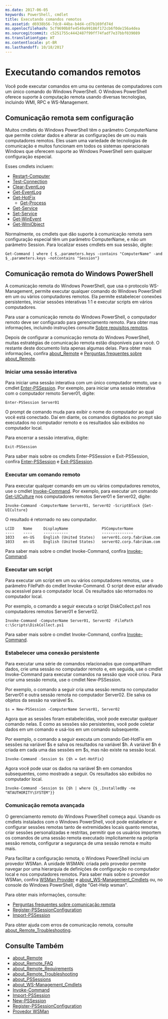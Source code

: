 ```yaml
---
ms.date: 2017-06-05
keywords: PowerShell, cmdlet
title: Executando comandos remotos
ms.assetid: d6938b56-7dc8-44ba-b4d4-cd7b169fd74d
ms.openlocfilehash: 5cf9690b8fe4549a99186f172cb6f0de156a4dea
ms.sourcegitcommit: c5251755c4442487f99ff74fadf7e37bbf039089
ms.translationtype: HT
ms.contentlocale: pt-BR
ms.lasthandoff: 10/18/2017
---
```

# <a name="running-remote-commands"></a>Executando comandos remotos
Você pode executar comandos em uma ou centenas de computadores com um único comando do Windows PowerShell. O Windows PowerShell oferece suporte à computação remota usando diversas tecnologias, incluindo WMI, RPC e WS-Management.

## <a name="remoting-without-configuration"></a>Comunicação remota sem configuração
Muitos cmdlets do Windows PowerShell têm o parâmetro ComputerName que permite coletar dados e alterar as configurações de um ou mais computadores remotos. Eles usam uma variedade de tecnologias de comunicação e muitos funcionam em todos os sistemas operacionais Windows que oferecem suporte ao Windows PowerShell sem qualquer configuração especial.

Esses cmdlets incluem:
* [Restart-Computer](https://go.microsoft.com/fwlink/?LinkId=821625)
* [Test-Connection](https://go.microsoft.com/fwlink/?LinkId=821646)
* [Clear-EventLog](https://go.microsoft.com/fwlink/?LinkId=821568)
* [Get-EventLog](https://go.microsoft.com/fwlink/?LinkId=821585)
* [Get-HotFix](https://go.microsoft.com/fwlink/?LinkId=821586)
  - [Get-Process](https://go.microsoft.com/fwlink/?linkid=821590)
* [Get-Service](https://go.microsoft.com/fwlink/?LinkId=821593)
* [Set-Service](https://go.microsoft.com/fwlink/?LinkId=821633)
* [Get-WinEvent](https://go.microsoft.com/fwlink/?linkid=821529)
* [Get-WmiObject](https://go.microsoft.com/fwlink/?LinkId=821595)

Normalmente, os cmdlets que dão suporte à comunicação remota sem configuração especial têm um parâmetro ComputerName, e não um parâmetro Session. Para localizar esses cmdlets em sua sessão, digite:

```
Get-Command | where { $_.parameters.keys -contains "ComputerName" -and $_.parameters.keys -notcontains "Session"}
```

## <a name="windows-powershell-remoting"></a>Comunicação remota do Windows PowerShell
A comunicação remota do Windows PowerShell, que usa o protocolo WS-Management, permite executar qualquer comando do Windows PowerShell em um ou vários computadores remotos. Ela permite estabelecer conexões persistentes, iniciar sessões interativas 1:1 e executar scripts em vários computadores.

Para usar a comunicação remota do Windows PowerShell, o computador remoto deve ser configurado para gerenciamento remoto. Para obter mas informações, incluindo instruções consulte [Sobre requisitos remotos](https://technet.microsoft.com/en-us/library/dd315349.aspx).

Depois de configurar a comunicação remota do Windows PowerShell, muitas estratégias de comunicação remota estão disponíveis para você. O restante deste documento lista apenas algumas delas. Para obter mais informações, confira [about_Remote](https://technet.microsoft.com/en-us/library/dd347744.aspx) e [Perguntas frequentes sobre about_Remote](https://technet.microsoft.com/en-us/library/dd347744.aspx).

### <a name="start-an-interactive-session"></a>Iniciar uma sessão interativa
Para iniciar uma sessão interativa com um único computador remoto, use o cmdlet [Enter-PSSession](https://go.microsoft.com/fwlink/?LinkId=821477).
Por exemplo, para iniciar uma sessão interativa com o computador remoto Server01, digite:

```
Enter-PSSession Server01
```

O prompt de comando muda para exibir o nome do computador ao qual você está conectado. Daí em diante, os comandos digitados no prompt são executados no computador remoto e os resultados são exibidos no computador local.

Para encerrar a sessão interativa, digite:

```
Exit-PSSession
```

Para saber mais sobre os cmdlets Enter-PSSession e Exit-PSSession, confira [Enter-PSSession](https://go.microsoft.com/fwlink/?LinkId=821477) e [Exit-PSSession](https://go.microsoft.com/fwlink/?LinkID=821478).

### <a name="run-a-remote-command"></a>Executar um comando remoto
Para executar qualquer comando em um ou vários computadores remotos, use o cmdlet [Invoke-Command](https://go.microsoft.com/fwlink/?LinkId=821493).
Por exemplo, para executar um comando [Get-UICulture](https://go.microsoft.com/fwlink/?LinkId=821806) nos computadores remotos Server01 e Server02, digite:

```
Invoke-Command -ComputerName Server01, Server02 -ScriptBlock {Get-UICulture}
```

O resultado é retornado no seu computador.

```
LCID    Name     DisplayName               PSComputerName
----    ----     -----------               --------------
1033    en-US    English (United States)   server01.corp.fabrikam.com
1033    en-US    English (United States)   server02.corp.fabrikam.com
```
Para saber mais sobre o cmdlet Invoke-Command, confira [Invoke-Command](https://go.microsoft.com/fwlink/?LinkId=821493).

### <a name="run-a-script"></a>Executar um script
Para executar um script em um ou vários computadores remotos, use o parâmetro FilePath do cmdlet Invoke-Command. O script deve estar ativado ou acessível para o computador local. Os resultados são retornados no computador local.

Por exemplo, o comando a seguir executa o script DiskCollect.ps1 nos computadores remotos Server01 e Server02.

```
Invoke-Command -ComputerName Server01, Server02 -FilePath c:\Scripts\DiskCollect.ps1
```

Para saber mais sobre o cmdlet Invoke-Command, confira [Invoke-Command](https://go.microsoft.com/fwlink/?LinkId=821493).

### <a name="establish-a-persistent-connection"></a>Estabelecer uma conexão persistente
Para executar uma série de comandos relacionados que compartilham dados, crie uma sessão no computador remoto e, em seguida, use o cmdlet Invoke-Command para executar comandos na sessão que você criou. Para criar uma sessão remota, use o cmdlet New-PSSession.

Por exemplo, o comando a seguir cria uma sessão remota no computador Server01 e outra sessão remota no computador Server02. Ele salva os objetos da sessão na variável $s.

```
$s = New-PSSession -ComputerName Server01, Server02
```

Agora que as sessões foram estabelecidas, você pode executar qualquer comando nelas. E como as sessões são persistentes, você pode coletar dados em um comando e usá-los em um comando subsequente.

Por exemplo, o comando a seguir executa um comando Get-HotFix em sessões na variável $s e salva os resultados na variável $h. A variável $h é criada em cada uma das sessões em $s, mas não existe na sessão local.

```
Invoke-Command -Session $s {$h = Get-HotFix}
```

Agora você pode usar os dados na variável $h em comandos subsequentes, como mostrado a seguir. Os resultados são exibidos no computador local.

```
Invoke-Command -Session $s {$h | where {$_.InstalledBy -ne "NTAUTHORITY\SYSTEM"}}
```

### <a name="advanced-remoting"></a>Comunicação remota avançada
O gerenciamento remoto do Windows PowerShell começa aqui. Usando os cmdlets instalados com o Windows PowerShell, você pode estabelecer e configurar sessões remotas tanto de extremidades locais quanto remotas, criar sessões personalizadas e restritas, permitir que os usuários importem os comandos de uma sessão remota executado implicitamente na própria sessão remota, configurar a segurança de uma sessão remota e muito mais.

Para facilitar a configuração remota, o Windows PowerShell inclui um provedor WSMan. A unidade WSMAN: criada pelo provedor permite navegar por uma hierarquia de definições de configuração no computador local e nos computadores remotos.
Para saber mais sobre o provedor WSMan, confira [WSMan Provider](https://technet.microsoft.com/en-us/library/dd819476.aspx) e [about_WS-Management_Cmdlets](https://technet.microsoft.com/en-us/library/dd819481.aspx) ou, no console do Windows PowerShell, digite "Get-Help wsman".

Para obter mais informações, consulte:
- [Perguntas frequentes sobre comunicação remota](https://technet.microsoft.com/en-us/library/dd315359.aspx)
- [Register-PSSessionConfiguration](https://go.microsoft.com/fwlink/?LinkId=821508)
- [Import-PSSession](https://go.microsoft.com/fwlink/?LinkId=821821)

Para obter ajuda com erros de comunicação remota, consulte [about_Remote_Troubleshooting](https://technet.microsoft.com/en-us/library/dd347642.aspx).

## <a name="see-also"></a>Consulte Também
- [about_Remote](https://technet.microsoft.com/en-us/library/9b4a5c87-9162-4adf-bdfe-fbc80b9b8970)
- [about_Remote_FAQ](https://technet.microsoft.com/en-us/library/e23702fd-9415-4a98-9975-390a4d3adc42)
- [about_Remote_Requirements](https://technet.microsoft.com/en-us/library/da213949-134c-4741-b307-81f4492ba1bd)
- [about_Remote_Troubleshooting](https://technet.microsoft.com/en-us/library/2f890148-8578-49ed-85ea-79a489dd6317)
- [about_PSSessions](https://technet.microsoft.com/en-us/library/7a9b4e0e-fa1b-47b0-92f6-6e2995d70acb)
- [about_WS-Management_Cmdlets](https://technet.microsoft.com/en-us/library/6ed3370a-ea10-45a5-9493-696aeace27ed)
- [Invoke-Command](https://go.microsoft.com/fwlink/?LinkId=821493)
- [Import-PSSession](https://go.microsoft.com/fwlink/?LinkId=821821)
- [New-PSSession](https://go.microsoft.com/fwlink/?LinkId=821498)
- [Register-PSSessionConfiguration](https://go.microsoft.com/fwlink/?LinkId=821508)
- [Provedor WSMan](https://technet.microsoft.com/en-us/library/66fe1241-e08f-49ca-832f-a84c33ca8735)
